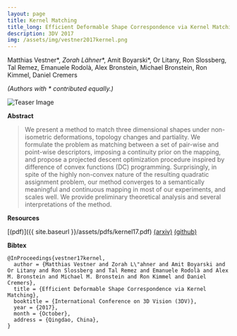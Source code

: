 ```yaml
---
layout: page
title: Kernel Matching
title_long: Efficient Deformable Shape Correspondence via Kernel Matching
description: 3DV 2017
img: /assets/img/vestner2017kernel.png
---
```


Matthias Vestner\*, *Zorah Lähner*\*, Amit Boyarski\*, Or Litany, Ron Slossberg, Tal Remez, Emanuele Rodolà, Alex Bronstein, Michael Bronstein, Ron Kimmel, Daniel Cremers

*(Authors with \* contributed equally.)*

<img class="col two teaser" src="{{ site.baseurl }}/assets/img/vestner2017kernel.png" alt="Teaser Image" title="teaser" />

**Abstract**

> We present a method to match three dimensional shapes under non-isometric deformations, topology changes and partiality. We formulate the problem as matching between a set of pair-wise and point-wise descriptors, imposing a continuity prior on the mapping, and propose a projected descent optimization procedure inspired by difference of convex functions (DC) programming. Surprisingly, in spite of the highly non-convex nature of the resulting quadratic assignment problem, our method converges to a semantically meaningful and continuous mapping in most of our experiments, and scales well. We provide preliminary theoretical analysis and several interpretations of the method.

**Resources**

[(pdf)]({{ site.baseurl }}/assets/pdfs/kernel17.pdf) [(arxiv)](https://arxiv.org/abs/1707.08991) [(github)](https://github.com/zorah/KernelMatching)

**Bibtex**

    @InProceedings{vestner17kernel,
      author = {Matthias Vestner and Zorah L\"ahner and Amit Boyarski and Or Litany and Ron Slossberg and Tal Remez and Emanuele Rodolà and Alex M. Bronstein and Michael M. Bronstein and Ron Kimmel and Daniel Cremers},
      title = {Efficient Deformable Shape Correspondence via Kernel Matching},
      booktitle = {International Conference on 3D Vision (3DV)},
      year = {2017},
      month = {October},
      address = {Qingdao, China},
    }
